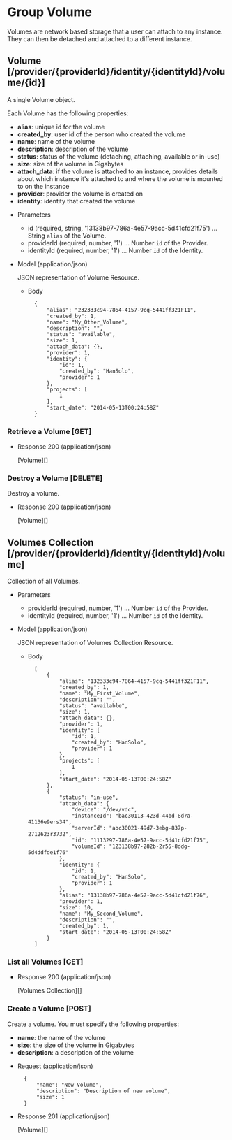 # Group Volume
Volumes are network based storage that a user can attach to any instance.  They can then be detached and attached to a
 different instance.

## Volume [/provider/{providerId}/identity/{identityId}/volume/{id}]
A single Volume object.

Each Volume has the following properties:

- **alias**: unique id for the volume
- **created_by**: user id of the person who created the volume
- **name**: name of the volume
- **description**: description of the volume
- **status**: status of the volume (detaching, attaching, available or in-use)
- **size**: size of the volume in Gigabytes
- **attach_data**: if the volume is attached to an instance, provides details about which instance it's attached to and
 where the volume is mounted to on the instance
- **provider**: provider the volume is created on
- **identity**: identity that created the volume

+ Parameters
    + id (required, string, '13138b97-786a-4e57-9acc-5d41cfd21f75') ... String `alias` of the Volume.
    + providerId (required, number, '1') ... Number `id` of the Provider.
    + identityId (required, number, '1') ... Number `id` of the Identity.
    
+ Model (application/json)

    JSON representation of Volume Resource.

    + Body

            {
                "alias": "232333c94-7864-4157-9cq-5441ff321F11",
                "created_by": 1,
                "name": "My_Other_Volume",
                "description": "",
                "status": "available",
                "size": 1,
                "attach_data": {},
                "provider": 1,
                "identity": {
                    "id": 1,
                    "created_by": "HanSolo",
                    "provider": 1
                },
                "projects": [
                    1
                ],
                "start_date": "2014-05-13T00:24:58Z"
            }

### Retrieve a Volume [GET]
+ Response 200 (application/json)

    [Volume][]
    
### Destroy a Volume [DELETE]
Destroy a volume.

+ Response 200 (application/json)

    [Volume][]

## Volumes Collection [/provider/{providerId}/identity/{identityId}/volume]
Collection of all Volumes.

+ Parameters
    + providerId (required, number, '1') ... Number `id` of the Provider.
    + identityId (required, number, '1') ... Number `id` of the Identity.
    
+ Model (application/json)

    JSON representation of Volumes Collection Resource.

    + Body

            [
                {
                    "alias": "132333c94-7864-4157-9cq-5441ff321F11",
                    "created_by": 1,
                    "name": "My_First_Volume",
                    "description": "",
                    "status": "available",
                    "size": 1,
                    "attach_data": {},
                    "provider": 1,
                    "identity": {
                        "id": 1,
                        "created_by": "HanSolo",
                        "provider": 1
                    },
                    "projects": [
                        1
                    ],
                    "start_date": "2014-05-13T00:24:58Z"
                },
                {
                    "status": "in-use",
                    "attach_data": {
                        "device": "/dev/vdc",
                        "instanceId": "bac30113-423d-44bd-8d7a-41136e9ers34",
                        "serverId": "abc30021-49d7-3ebg-837p-2712623r3732",
                        "id": "1113297-786a-4e57-9acc-5d41cfd21f75",
                        "volumeId": "123138b97-282b-2r55-8ddg-5d4ddfde1f76"
                    },
                    "identity": {
                        "id": 1,
                        "created_by": "HanSolo",
                        "provider": 1
                    },
                    "alias": "13138b97-786a-4e57-9acc-5d41cfd21f76",
                    "provider": 1,
                    "size": 10,
                    "name": "My_Second_Volume",
                    "description": "",
                    "created_by": 1,
                    "start_date": "2014-05-13T00:24:58Z"
                }
            ]
    
### List all Volumes [GET]
+ Response 200 (application/json)

    [Volumes Collection][]

### Create a Volume [POST]
Create a volume.  You must specify the following properties:

- **name**: the name of the volume
- **size**: the size of the volume in Gigabytes
- **description**: a description of the volume

+ Request (application/json)

        {
            "name": "New Volume",
            "description": "Description of new volume",
            "size": 1
        }

+ Response 201 (application/json)

    [Volume][]
